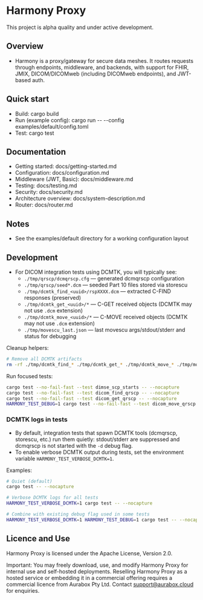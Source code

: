 # Harmony Proxy

This project is alpha quality and under active development.

## Overview
- Harmony is a proxy/gateway for secure data meshes. It routes requests through endpoints, middleware, and backends, with support for FHIR, JMIX, DICOM/DICOMweb (including DICOMweb endpoints), and JWT-based auth.

## Quick start
- Build: cargo build
- Run (example config): cargo run -- --config examples/default/config.toml
- Test: cargo test

## Documentation
- Getting started: docs/getting-started.md
- Configuration: docs/configuration.md
- Middleware (JWT, Basic): docs/middleware.md
- Testing: docs/testing.md
- Security: docs/security.md
- Architecture overview: docs/system-description.md
- Router: docs/router.md

## Notes
- See the examples/default directory for a working configuration layout

## Development

- For DICOM integration tests using DCMTK, you will typically see:
  - `./tmp/qrscp/dcmqrscp.cfg` — generated dcmqrscp configuration
  - `./tmp/qrscp/seed*.dcm` — seeded Part 10 files stored via storescu
  - `./tmp/dcmtk_find_<uuid>/rspXXXX.dcm` — extracted C-FIND responses (preserved)
  - `./tmp/dcmtk_get_<uuid>/*` — C-GET received objects (DCMTK may not use `.dcm` extension)
  - `./tmp/dcmtk_move_<uuid>/*` — C-MOVE received objects (DCMTK may not use `.dcm` extension)
  - `./tmp/movescu_last.json` — last movescu args/stdout/stderr and status for debugging

Cleanup helpers:

```bash
# Remove all DCMTK artifacts
rm -rf ./tmp/dcmtk_find_* ./tmp/dcmtk_get_* ./tmp/dcmtk_move_* ./tmp/movescu_last.json
```

Run focused tests:

```bash
cargo test --no-fail-fast --test dimse_scp_starts -- --nocapture
cargo test --no-fail-fast --test dicom_find_qrscp -- --nocapture
cargo test --no-fail-fast --test dicom_get_qrscp -- --nocapture
HARMONY_TEST_DEBUG=1 cargo test --no-fail-fast --test dicom_move_qrscp -- --nocapture
```

### DCMTK logs in tests

- By default, integration tests that spawn DCMTK tools (dcmqrscp, storescu, etc.) run them quietly: stdout/stderr are suppressed and dcmqrscp is not started with the `-d` debug flag.
- To enable verbose DCMTK output during tests, set the environment variable `HARMONY_TEST_VERBOSE_DCMTK=1`.

Examples:

```bash
# Quiet (default)
cargo test -- --nocapture

# Verbose DCMTK logs for all tests
HARMONY_TEST_VERBOSE_DCMTK=1 cargo test -- --nocapture

# Combine with existing debug flag used in some tests
HARMONY_TEST_VERBOSE_DCMTK=1 HARMONY_TEST_DEBUG=1 cargo test -- --nocapture
```

## Licence and Use
Harmony Proxy is licensed under the Apache License, Version 2.0.

Important: You may freely download, use, and modify Harmony Proxy for internal use and self-hosted deployments. Reselling Harmony Proxy as a hosted service or embedding it in a commercial offering requires a commercial licence from Aurabox Pty Ltd. Contact support@aurabox.cloud for enquiries.
